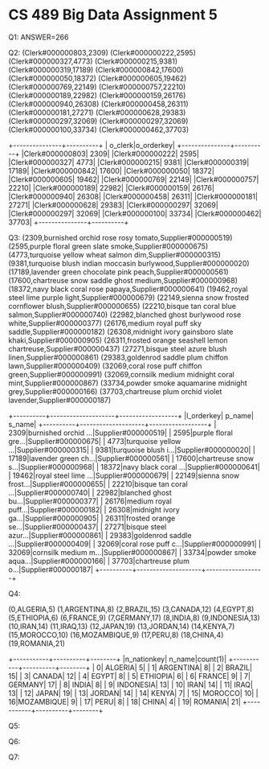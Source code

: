 CS 489 Big Data Assignment 5
============================

Q1:
ANSWER=266

Q2:
(Clerk#000000803,2309)
(Clerk#000000222,2595)
(Clerk#000000327,4773)
(Clerk#000000215,9381)
(Clerk#000000319,17189)
(Clerk#000000842,17600)
(Clerk#000000050,18372)
(Clerk#000000605,19462)
(Clerk#000000769,22149)
(Clerk#000000757,22210)
(Clerk#000000189,22982)
(Clerk#000000159,26176)
(Clerk#000000940,26308)
(Clerk#000000458,26311)
(Clerk#000000181,27271)
(Clerk#000000628,29383)
(Clerk#000000297,32069)
(Clerk#000000297,32069)
(Clerk#000000100,33734)
(Clerk#000000462,37703)

+---------------+----------+
|        o_clerk|o_orderkey|
+---------------+----------+
|Clerk#000000803|      2309|
|Clerk#000000222|      2595|
|Clerk#000000327|      4773|
|Clerk#000000215|      9381|
|Clerk#000000319|     17189|
|Clerk#000000842|     17600|
|Clerk#000000050|     18372|
|Clerk#000000605|     19462|
|Clerk#000000769|     22149|
|Clerk#000000757|     22210|
|Clerk#000000189|     22982|
|Clerk#000000159|     26176|
|Clerk#000000940|     26308|
|Clerk#000000458|     26311|
|Clerk#000000181|     27271|
|Clerk#000000628|     29383|
|Clerk#000000297|     32069|
|Clerk#000000297|     32069|
|Clerk#000000100|     33734|
|Clerk#000000462|     37703|
+---------------+----------+

Q3:
(2309,burnished orchid rose rosy tomato,Supplier#000000519)
(2595,purple floral green slate smoke,Supplier#000000675)
(4773,turquoise yellow wheat salmon dim,Supplier#000000315)
(9381,turquoise blush indian moccasin burlywood,Supplier#000000020)
(17189,lavender green chocolate pink peach,Supplier#000000561)
(17600,chartreuse snow saddle ghost medium,Supplier#000000968)
(18372,navy black coral rose papaya,Supplier#000000641)
(19462,royal steel lime purple light,Supplier#000000679)
(22149,sienna snow frosted cornflower blush,Supplier#000000655)
(22210,bisque tan coral blue salmon,Supplier#000000740)
(22982,blanched ghost burlywood rose white,Supplier#000000377)
(26176,medium royal puff sky saddle,Supplier#000000182)
(26308,midnight ivory gainsboro slate khaki,Supplier#000000905)
(26311,frosted orange seashell lemon chartreuse,Supplier#000000437)
(27271,bisque steel azure blush linen,Supplier#000000861)
(29383,goldenrod saddle plum chiffon lawn,Supplier#000000409)
(32069,coral rose puff chiffon green,Supplier#000000991)
(32069,cornsilk medium midnight coral mint,Supplier#000000867)
(33734,powder smoke aquamarine midnight grey,Supplier#000000166)
(37703,chartreuse plum orchid violet lavender,Supplier#000000187)

+----------+--------------------+------------------+
|l_orderkey|              p_name|            s_name|
+----------+--------------------+------------------+
|      2309|burnished orchid ...|Supplier#000000519|
|      2595|purple floral gre...|Supplier#000000675|
|      4773|turquoise yellow ...|Supplier#000000315|
|      9381|turquoise blush i...|Supplier#000000020|
|     17189|lavender green ch...|Supplier#000000561|
|     17600|chartreuse snow s...|Supplier#000000968|
|     18372|navy black coral ...|Supplier#000000641|
|     19462|royal steel lime ...|Supplier#000000679|
|     22149|sienna snow frost...|Supplier#000000655|
|     22210|bisque tan coral ...|Supplier#000000740|
|     22982|blanched ghost bu...|Supplier#000000377|
|     26176|medium royal puff...|Supplier#000000182|
|     26308|midnight ivory ga...|Supplier#000000905|
|     26311|frosted orange se...|Supplier#000000437|
|     27271|bisque steel azur...|Supplier#000000861|
|     29383|goldenrod saddle ...|Supplier#000000409|
|     32069|coral rose puff c...|Supplier#000000991|
|     32069|cornsilk medium m...|Supplier#000000867|
|     33734|powder smoke aqua...|Supplier#000000166|
|     37703|chartreuse plum o...|Supplier#000000187|
+----------+--------------------+------------------+


Q4:

(0,ALGERIA,5)
(1,ARGENTINA,8)
(2,BRAZIL,15)
(3,CANADA,12)
(4,EGYPT,8)
(5,ETHIOPIA,6)
(6,FRANCE,9)
(7,GERMANY,17)
(8,INDIA,8)
(9,INDONESIA,13)
(10,IRAN,14)
(11,IRAQ,13)
(12,JAPAN,19)
(13,JORDAN,14)
(14,KENYA,7)
(15,MOROCCO,10)
(16,MOZAMBIQUE,9)
(17,PERU,8)
(18,CHINA,4)
(19,ROMANIA,21)

+-----------+----------+--------+
|n_nationkey|    n_name|count(1)|
+-----------+----------+--------+
|          0|   ALGERIA|       5|
|          1| ARGENTINA|       8|
|          2|    BRAZIL|      15|
|          3|    CANADA|      12|
|          4|     EGYPT|       8|
|          5|  ETHIOPIA|       6|
|          6|    FRANCE|       9|
|          7|   GERMANY|      17|
|          8|     INDIA|       8|
|          9| INDONESIA|      13|
|         10|      IRAN|      14|
|         11|      IRAQ|      13|
|         12|     JAPAN|      19|
|         13|    JORDAN|      14|
|         14|     KENYA|       7|
|         15|   MOROCCO|      10|
|         16|MOZAMBIQUE|       9|
|         17|      PERU|       8|
|         18|     CHINA|       4|
|         19|   ROMANIA|      21|
+-----------+----------+--------+

Q5:

Q6:

Q7:


